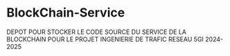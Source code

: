 # BlockChain-Service
DEPOT POUR STOCKER LE CODE SOURCE DU SERVICE DE LA BLOCKCHAIN POUR LE PROJET INGENIERIE DE TRAFIC RESEAU 5GI 2024-2025
